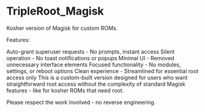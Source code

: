 # TripleRoot_Magisk
Kosher version of Magisk for custom ROMs. 

Features:

Auto-grant superuser requests - No prompts, instant access
Silent operation - No toast notifications or popups
Minimal UI - Removed unnecessary interface elements
Focused functionality - No modules, settings, or reboot options
Clean experience - Streamlined for essential root access only
This is a custom-built version designed for users who want straightforward root access without the complexity of standard Magisk features - like for kosher ROMs that need root.

Please respect the work involved - no reverse engineering.
